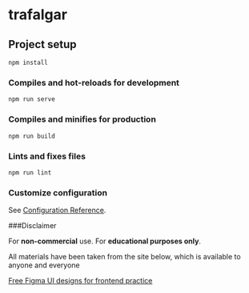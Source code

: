 # trafalgar

## Project setup
```
npm install
```

### Compiles and hot-reloads for development
```
npm run serve
```

### Compiles and minifies for production
```
npm run build
```

### Lints and fixes files
```
npm run lint
```

### Customize configuration
See [Configuration Reference](https://cli.vuejs.org/config/).


###Disclaimer

For **non-commercial** use. For **educational purposes only**.

All materials have been taken from the site below, which is available to anyone and everyone

[Free Figma UI designs for frontend practice](https://www.figma.com/file/y4g7B9BSJsuPkI101iyF5E/FREEBIES-Landingpage-LaslesVPN-(Community))